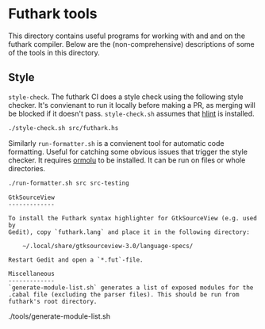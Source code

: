 Futhark tools
=============

This directory contains useful programs for working with and and on the futhark compiler. Below are the (non-comprehensive) descriptions of some of the tools in this directory.

Style
-------------
`style-check`. The futhark CI does a style check using the following style checker. It's convienant to run it locally before making a PR, as merging will be blocked if it doesn't pass. `style-check.sh` assumes that [hlint](https://github.com/ndmitchell/hlint) is installed.
```bash
./style-check.sh src/futhark.hs
```
Similarly  `run-formatter.sh` is a convienent tool for automatic code formatting. Useful for catching some obvious issues that trigger the style checker. It requires [ormolu](https://github.com/tweag/ormolu) to be installed. It can be run on files or whole directories.
```bash
./run-formatter.sh src src-testing
```

```
GtkSourceView
-------------

To install the Futhark syntax highlighter for GtkSourceView (e.g. used by
Gedit), copy `futhark.lang` and place it in the following directory:

    ~/.local/share/gtksourceview-3.0/language-specs/

Restart Gedit and open a `*.fut`-file.

Miscellaneous
-------------
`generate-module-list.sh` generates a list of exposed modules for the .cabal file (excluding the parser files). This should be run from futhark's root directory.
```
./tools/generate-module-list.sh
```
